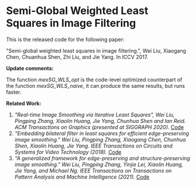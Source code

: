 # Semi-Global Weighted Least Squares in Image Filtering
 
This is the released code for the following paper:

"Semi-global weighted least squares in image filtering.", Wei Liu, Xiaogang Chen, Chuanhua Shen, Zhi Liu, and Jie Yang. In ICCV 2017.

**Update comments:**

The function *mexSG_WLS_opt* is the code-level optimized counterpart of the function *mexSG_WLS_naive*, it can produce the same results, but runs faster.

**Related Work:**
1. *"Real-time Image Smoothing via Iterative Least Squares", Wei Liu, Pingping Zhang, Xiaolin Huang, Jie Yang, Chunhua Shen and Ian Reid. ACM Transactions on Graphics (presented at SIGGRAPH 2020).* [Code](https://github.com/wliusjtu/Real-time-Image-Smoothing-via-Iterative-Least-Squares)
2. *"Embedding bilateral filter in least squares for efficient edge-preserving image smoothing." Wei Liu, Pingping Zhang, Xiaogang Chen, Chunhua Shen, Xiaolin Huang, Jie Yang. IEEE Transactions on Circuits and Systems for Video Technology (2018).* [Code](https://github.com/wliusjtu/Embedding-Bilateral-Filter-in-Least-Squares-for-Efficient-Edge-preserving-Image-Smoothing)
3. *"A generalized framework for edge-preserving and structure-preserving image smoothing." Wei Liu, Pingping Zhang, Yinjie Lei, Xiaolin Huang, Jie Yang, and Michael Ng. IEEE Transactions on Transactions on Pattern Analysis and Machine Intelligence (2021).* [Code](https://github.com/wliusjtu/Generalized-Smoothing-Framework)
